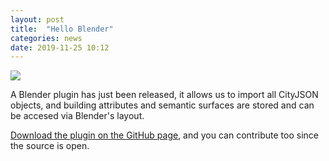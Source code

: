 ```yaml
---
layout: post
title:  "Hello Blender"
categories: news
date: 2019-11-25 10:12
---
```


<img src="https://raw.githubusercontent.com/cityjson/Blender-CityJSON-Plugin/master/attributes.png"/>

A Blender plugin has just been released, it allows us to import all CityJSON objects, and building attributes and semantic surfaces are stored and can be accesed via Blender's layout.

[Download the plugin on the GitHub page](https://github.com/cityjson/Blender-CityJSON-Plugin), and you can contribute too since the source is open.



